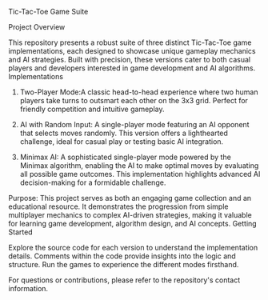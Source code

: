 Tic-Tac-Toe Game Suite

Project Overview

This repository presents a robust suite of three distinct Tic-Tac-Toe game implementations, each designed to showcase unique gameplay mechanics and AI strategies. Built with precision, these versions cater to both casual players and developers interested in game development and AI algorithms.
Implementations

1. Two-Player Mode:A classic head-to-head experience where two human players take turns to outsmart each other on the 3x3 grid. Perfect for friendly competition and intuitive gameplay.

2. AI with Random Input: A single-player mode featuring an AI opponent that selects moves randomly. This version offers a lighthearted challenge, ideal for casual play or testing basic AI integration.

3. Minimax AI: A sophisticated single-player mode powered by the Minimax algorithm, enabling the AI to make optimal moves by evaluating all possible game outcomes. This implementation highlights advanced AI decision-making for a formidable challenge.


Purpose:
This project serves as both an engaging game collection and an educational resource. It demonstrates the progression from simple multiplayer mechanics to complex AI-driven strategies, making it valuable for learning game development, algorithm design, and AI concepts.
Getting Started

Explore the source code for each version to understand the implementation details. Comments within the code provide insights into the logic and structure. Run the games to experience the different modes firsthand.

For questions or contributions, please refer to the repository's contact information.
